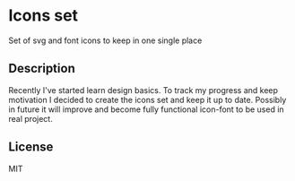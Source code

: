 # Icons set

Set of svg and font icons to keep in one single place


## Description

Recently I've started learn design basics. To track my progress and keep motivation I decided to create the icons set and keep it up to date.
Possibly in future it will improve and become fully functional icon-font to be used in real project.

## License

MIT
